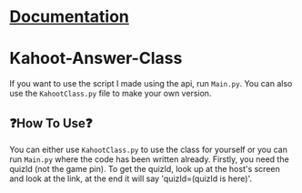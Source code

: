 # [Documentation](https://github.com/keplerHaloxx/Kahoot-Answer-Class/wiki)

# Kahoot-Answer-Class

If you want to use the script I made using the api, run `Main.py`. You can also use the `KahootClass.py` file to make your own version.

## ❓How To Use❓
You can either use `KahootClass.py` to use the class for yourself
or you can run `Main.py` where the code has been written already.
Firstly, you need the quizId (not the game pin).
To get the quizId, look up at the host's screen and look at the link,
at the end it will say 'quizId=(quizId is here)'.
